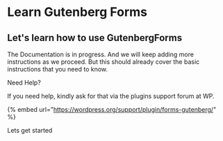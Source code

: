 # Learn Gutenberg Forms

## Let's learn how to use GutenbergForms

The Documentation is in progress. And we will keep adding more instructions as we proceed. But this should already cover the basic instructions that you need to know.

Need Help? 

If you need help, kindly ask for that via the plugins support forum at WP. 

{% embed url="https://wordpress.org/support/plugin/forms-gutenberg/" %}

Lets get started

